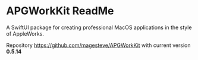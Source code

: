 # APGWorkKit ReadMe

A SwiftUI package for creating professional MacOS applications in the style of AppleWorks.

Repository https://github.com/magesteve/APGWorkKit with current version **0.5.14**
